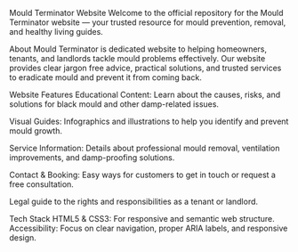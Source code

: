 Mould Terminator Website
Welcome to the official repository for the Mould Terminator website — your trusted resource for mould prevention, removal, and healthy living guides.

About
Mould Terminator is dedicated website to helping homeowners, tenants, and landlords tackle mould problems effectively.
Our website provides clear jargon free advice, practical solutions, and trusted services to eradicate mould and prevent it from coming back.

Website Features
Educational Content: Learn about the causes, risks, and solutions for black mould and other damp-related issues.

Visual Guides: Infographics and illustrations to help you identify and prevent mould growth.

Service Information: Details about professional mould removal, ventilation improvements, and damp-proofing solutions.

Contact & Booking: Easy ways for customers to get in touch or request a free consultation.

Legal guide to the rights and responsibilities as a tenant or landlord.

Tech Stack
HTML5 & CSS3: For responsive and semantic web structure.
Accessibility: Focus on clear navigation, proper ARIA labels, and responsive design.
